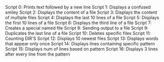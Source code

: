 Script 0: Prints text followed by a new line
Script 1: Displays a confused smiley
Script 2: Displays the content of a file
Script 3: Displays the content of multiple files
Script 4: Displays the last 10 lines of a file
Script 5: Displays the first 10 lines of a file
Script 6: Displays the third line of a file
Script 7: Creates a special named file
Script 8: Sending output to a file
Script 9: Duplicates the last line of a file
Script 10: Deletes specific files
Script 11: Counting DIR'S
Script 12: Displays 10 newest files
Script 13: Displays words that appear only once
Script 14: Displays lines containing specific pattern
Script 15: Displays num of lines based on pattern
Script 16: Displays 3 lines after every line from the pattern
